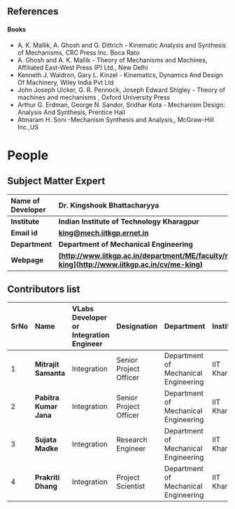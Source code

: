 ## References
#### Books
- A. K. Mallik, A. Ghosh and G. Dittrich - Kinematic Analysis and Synthesis of Mechanisms, CRC Press Inc. Boca Rato
- A. Ghosh and A. K. Mallik - Theory of Mechanisms and Machines, Affiliated East-West Press (P) Ltd., New Delhi
- Kenneth J. Waldron, Gary L. Kinzel - Kinematics, Dynamics And Design Of Machinery, Wiley India Pvt Ltd
- John Joseph Uicker, G. R. Pennock, Joseph Edward Shigley - Theory of machines and mechanisms , Oxford University Press
- Arthur G. Erdman, George N. Sandor, Sridhar Kota - Mechanism Design: Analysis And Synthesis, Prentice Hall
- Atmaram H. Soni -Mechanism Synthesis and Analysis,, McGraw-Hill Inc.,US




# People

## Subject Matter Expert

<b>Name of Developer | <b> **Dr. Kingshook Bhattacharyya**
:--|:--|
<b> Institute | <b>  **Indian Institute of Technology Kharagpur**
<b> Email id|     <b>  **king@mech.iitkgp.ernet.in**
<b> Department |  **Department of Mechanical Engineering**
<b>Webpage| <b> [http://www.iitkgp.ac.in/department/ME/faculty/me-king](http://www.iitkgp.ac.in/cv/me-king)

## Contributors list

SrNo | Name | VLabs Developer or Integration Engineer | Designation | Department| Institute
:--|:--|:--|:--|:--|:--|
1 | **Mitrajit Samanta** | Integration | Senior Project Officer | Department of Mechanical Engineering | IIT Kharagpur | 
2 | **Pabitra Kumar Jana** | Integration | Senior Project Officer | Department of Mechanical Engineering | IIT Kharagpur | 
3 | **Sujata Madke** | Integration | Research Engineer | Department of Mechanical Engineering | IIT Kharagpur | 
4 | **Prakriti Dhang** | Integration | Project Scientist | Department of Mechanical Engineering | IIT Kharagpur |
